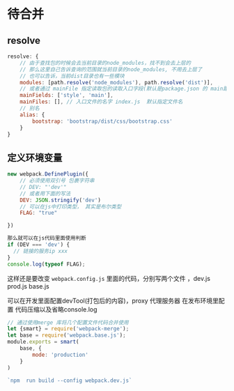 # 待合并

## resolve

```js
resolve: {
    // 由于查找包的时候会去当前目录的node_modules，找不到会去上层的
    // 那么这里自己告诉查询的范围就当前目录的node_modules, 不用去上层了
    // 也可以告诉，当前dist目录也有一些模块
    modules: [path.resolve('node_modules'), path.resolve('dist')],
    // 或者通过 mainFile 指定读取包的读取入口字段(默认是package.json 的 main路径)
    mainFields: ['style', 'main'],
    mainFiles: [], // 入口文件的名字 index.js  默认指定文件名
    // 别名
    alias: {
        bootstrap: 'bootstrap/dist/css/bootstrap.css'
    }
}
```

## 定义环境变量

```js
new webpack.DefinePlugin({
    // 必须使用双引号 包裹字符串
    // DEV: "'dev'"
    // 或者用下面的写法
    DEV: JSON.stringify('dev')
    // 可以在js中打印类型， 其实是布尔类型
    FLAG: "true"

})

那么就可以在js代码里面使用判断
if (DEV === 'dev') {
  // 链接的服务ip xxx
}
console.log(typeof FLAG);
```

这样还是要改变 `webpack.config.js` 里面的代码，分别写两个文件 ，dev.js prod.js base.js

可以在开发里面配置devTool(打包后的内容)，proxy 代理服务器
在发布环境里配置 代码压缩以及省略console.log

```js
// 通过使用merge 库将几个配置文件代码合并使用
let {smart} = require('webpack-merge');
let base = require('webpack.base.js');
module.exports = smart(
    base, {
        mode: 'production'
    }
)

`npm  run build --config webpack.dev.js`
